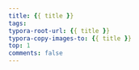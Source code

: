```yaml
---
title: {{ title }}
tags:
typora-root-url: {{ title }}
typora-copy-images-to: {{ title }}
top: 1
comments: false
---
```

